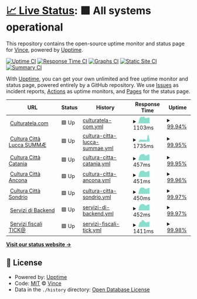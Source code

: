 # [📈 Live Status](https://VinceHpa.github.io/status-page): <!--live status--> **🟩 All systems operational**

This repository contains the open-source uptime monitor and status page for [Vince](www.thehpaworld.com), powered by [Upptime](https://github.com/upptime/upptime).

[![Uptime CI](https://github.com/VinceHpa/status-page/workflows/Uptime%20CI/badge.svg)](https://github.com/VinceHpa/status-page/actions?query=workflow%3A%22Uptime+CI%22)
[![Response Time CI](https://github.com/VinceHpa/status-page/workflows/Response%20Time%20CI/badge.svg)](https://github.com/VinceHpa/status-page/actions?query=workflow%3A%22Response+Time+CI%22)
[![Graphs CI](https://github.com/VinceHpa/status-page/workflows/Graphs%20CI/badge.svg)](https://github.com/VinceHpa/status-page/actions?query=workflow%3A%22Graphs+CI%22)
[![Static Site CI](https://github.com/VinceHpa/status-page/workflows/Static%20Site%20CI/badge.svg)](https://github.com/VinceHpa/status-page/actions?query=workflow%3A%22Static+Site+CI%22)
[![Summary CI](https://github.com/VinceHpa/status-page/workflows/Summary%20CI/badge.svg)](https://github.com/VinceHpa/status-page/actions?query=workflow%3A%22Summary+CI%22)

With [Upptime](https://upptime.js.org), you can get your own unlimited and free uptime monitor and status page, powered entirely by a GitHub repository. We use [Issues](https://github.com/VinceHpa/status-page/issues) as incident reports, [Actions](https://github.com/VinceHpa/status-page/actions) as uptime monitors, and [Pages](https://VinceHpa.github.io/status-page) for the status page.

<!--start: status pages-->
<!-- This summary is generated by Upptime (https://github.com/upptime/upptime) -->
<!-- Do not edit this manually, your changes will be overwritten -->
<!-- prettier-ignore -->
| URL | Status | History | Response Time | Uptime |
| --- | ------ | ------- | ------------- | ------ |
| <img alt="" src="https://icons.duckduckgo.com/ip3/app.culturatela.it.ico" height="13"> [Culturatela.com](https://app.culturatela.it) | 🟩 Up | [culturatela-com.yml](https://github.com/VinceHpa/status-page/commits/HEAD/history/culturatela-com.yml) | <details><summary><img alt="Response time graph" src="./graphs/culturatela-com/response-time-week.png" height="20"> 1103ms</summary><br><a href="https://VinceHpa.github.io/status-page/history/culturatela-com"><img alt="Response time 1115" src="https://img.shields.io/endpoint?url=https%3A%2F%2Fraw.githubusercontent.com%2FVinceHpa%2Fstatus-page%2FHEAD%2Fapi%2Fculturatela-com%2Fresponse-time.json"></a><br><a href="https://VinceHpa.github.io/status-page/history/culturatela-com"><img alt="24-hour response time 1087" src="https://img.shields.io/endpoint?url=https%3A%2F%2Fraw.githubusercontent.com%2FVinceHpa%2Fstatus-page%2FHEAD%2Fapi%2Fculturatela-com%2Fresponse-time-day.json"></a><br><a href="https://VinceHpa.github.io/status-page/history/culturatela-com"><img alt="7-day response time 1103" src="https://img.shields.io/endpoint?url=https%3A%2F%2Fraw.githubusercontent.com%2FVinceHpa%2Fstatus-page%2FHEAD%2Fapi%2Fculturatela-com%2Fresponse-time-week.json"></a><br><a href="https://VinceHpa.github.io/status-page/history/culturatela-com"><img alt="30-day response time 1115" src="https://img.shields.io/endpoint?url=https%3A%2F%2Fraw.githubusercontent.com%2FVinceHpa%2Fstatus-page%2FHEAD%2Fapi%2Fculturatela-com%2Fresponse-time-month.json"></a><br><a href="https://VinceHpa.github.io/status-page/history/culturatela-com"><img alt="1-year response time 1115" src="https://img.shields.io/endpoint?url=https%3A%2F%2Fraw.githubusercontent.com%2FVinceHpa%2Fstatus-page%2FHEAD%2Fapi%2Fculturatela-com%2Fresponse-time-year.json"></a></details> | <details><summary><a href="https://VinceHpa.github.io/status-page/history/culturatela-com">99.94%</a></summary><a href="https://VinceHpa.github.io/status-page/history/culturatela-com"><img alt="All-time uptime 98.32%" src="https://img.shields.io/endpoint?url=https%3A%2F%2Fraw.githubusercontent.com%2FVinceHpa%2Fstatus-page%2FHEAD%2Fapi%2Fculturatela-com%2Fuptime.json"></a><br><a href="https://VinceHpa.github.io/status-page/history/culturatela-com"><img alt="24-hour uptime 100.00%" src="https://img.shields.io/endpoint?url=https%3A%2F%2Fraw.githubusercontent.com%2FVinceHpa%2Fstatus-page%2FHEAD%2Fapi%2Fculturatela-com%2Fuptime-day.json"></a><br><a href="https://VinceHpa.github.io/status-page/history/culturatela-com"><img alt="7-day uptime 99.94%" src="https://img.shields.io/endpoint?url=https%3A%2F%2Fraw.githubusercontent.com%2FVinceHpa%2Fstatus-page%2FHEAD%2Fapi%2Fculturatela-com%2Fuptime-week.json"></a><br><a href="https://VinceHpa.github.io/status-page/history/culturatela-com"><img alt="30-day uptime 98.32%" src="https://img.shields.io/endpoint?url=https%3A%2F%2Fraw.githubusercontent.com%2FVinceHpa%2Fstatus-page%2FHEAD%2Fapi%2Fculturatela-com%2Fuptime-month.json"></a><br><a href="https://VinceHpa.github.io/status-page/history/culturatela-com"><img alt="1-year uptime 98.32%" src="https://img.shields.io/endpoint?url=https%3A%2F%2Fraw.githubusercontent.com%2FVinceHpa%2Fstatus-page%2FHEAD%2Fapi%2Fculturatela-com%2Fuptime-year.json"></a></details>
| <img alt="" src="https://icons.duckduckgo.com/ip3/cultura.comune.lucca.it.ico" height="13"> [Cultura Città Lucca SUMMÆ](https://cultura.comune.lucca.it) | 🟩 Up | [cultura-citta-lucca-summae.yml](https://github.com/VinceHpa/status-page/commits/HEAD/history/cultura-citta-lucca-summae.yml) | <details><summary><img alt="Response time graph" src="./graphs/cultura-citta-lucca-summae/response-time-week.png" height="20"> 1735ms</summary><br><a href="https://VinceHpa.github.io/status-page/history/cultura-citta-lucca-summae"><img alt="Response time 1684" src="https://img.shields.io/endpoint?url=https%3A%2F%2Fraw.githubusercontent.com%2FVinceHpa%2Fstatus-page%2FHEAD%2Fapi%2Fcultura-citta-lucca-summae%2Fresponse-time.json"></a><br><a href="https://VinceHpa.github.io/status-page/history/cultura-citta-lucca-summae"><img alt="24-hour response time 1405" src="https://img.shields.io/endpoint?url=https%3A%2F%2Fraw.githubusercontent.com%2FVinceHpa%2Fstatus-page%2FHEAD%2Fapi%2Fcultura-citta-lucca-summae%2Fresponse-time-day.json"></a><br><a href="https://VinceHpa.github.io/status-page/history/cultura-citta-lucca-summae"><img alt="7-day response time 1735" src="https://img.shields.io/endpoint?url=https%3A%2F%2Fraw.githubusercontent.com%2FVinceHpa%2Fstatus-page%2FHEAD%2Fapi%2Fcultura-citta-lucca-summae%2Fresponse-time-week.json"></a><br><a href="https://VinceHpa.github.io/status-page/history/cultura-citta-lucca-summae"><img alt="30-day response time 1684" src="https://img.shields.io/endpoint?url=https%3A%2F%2Fraw.githubusercontent.com%2FVinceHpa%2Fstatus-page%2FHEAD%2Fapi%2Fcultura-citta-lucca-summae%2Fresponse-time-month.json"></a><br><a href="https://VinceHpa.github.io/status-page/history/cultura-citta-lucca-summae"><img alt="1-year response time 1684" src="https://img.shields.io/endpoint?url=https%3A%2F%2Fraw.githubusercontent.com%2FVinceHpa%2Fstatus-page%2FHEAD%2Fapi%2Fcultura-citta-lucca-summae%2Fresponse-time-year.json"></a></details> | <details><summary><a href="https://VinceHpa.github.io/status-page/history/cultura-citta-lucca-summae">99.95%</a></summary><a href="https://VinceHpa.github.io/status-page/history/cultura-citta-lucca-summae"><img alt="All-time uptime 98.28%" src="https://img.shields.io/endpoint?url=https%3A%2F%2Fraw.githubusercontent.com%2FVinceHpa%2Fstatus-page%2FHEAD%2Fapi%2Fcultura-citta-lucca-summae%2Fuptime.json"></a><br><a href="https://VinceHpa.github.io/status-page/history/cultura-citta-lucca-summae"><img alt="24-hour uptime 100.00%" src="https://img.shields.io/endpoint?url=https%3A%2F%2Fraw.githubusercontent.com%2FVinceHpa%2Fstatus-page%2FHEAD%2Fapi%2Fcultura-citta-lucca-summae%2Fuptime-day.json"></a><br><a href="https://VinceHpa.github.io/status-page/history/cultura-citta-lucca-summae"><img alt="7-day uptime 99.95%" src="https://img.shields.io/endpoint?url=https%3A%2F%2Fraw.githubusercontent.com%2FVinceHpa%2Fstatus-page%2FHEAD%2Fapi%2Fcultura-citta-lucca-summae%2Fuptime-week.json"></a><br><a href="https://VinceHpa.github.io/status-page/history/cultura-citta-lucca-summae"><img alt="30-day uptime 98.28%" src="https://img.shields.io/endpoint?url=https%3A%2F%2Fraw.githubusercontent.com%2FVinceHpa%2Fstatus-page%2FHEAD%2Fapi%2Fcultura-citta-lucca-summae%2Fuptime-month.json"></a><br><a href="https://VinceHpa.github.io/status-page/history/cultura-citta-lucca-summae"><img alt="1-year uptime 98.28%" src="https://img.shields.io/endpoint?url=https%3A%2F%2Fraw.githubusercontent.com%2FVinceHpa%2Fstatus-page%2FHEAD%2Fapi%2Fcultura-citta-lucca-summae%2Fuptime-year.json"></a></details>
| <img alt="" src="https://icons.duckduckgo.com/ip3/app.culturatela.it.ico" height="13"> [Cultura Città Catania](https://app.culturatela.it) | 🟩 Up | [cultura-citta-catania.yml](https://github.com/VinceHpa/status-page/commits/HEAD/history/cultura-citta-catania.yml) | <details><summary><img alt="Response time graph" src="./graphs/cultura-citta-catania/response-time-week.png" height="20"> 457ms</summary><br><a href="https://VinceHpa.github.io/status-page/history/cultura-citta-catania"><img alt="Response time 447" src="https://img.shields.io/endpoint?url=https%3A%2F%2Fraw.githubusercontent.com%2FVinceHpa%2Fstatus-page%2FHEAD%2Fapi%2Fcultura-citta-catania%2Fresponse-time.json"></a><br><a href="https://VinceHpa.github.io/status-page/history/cultura-citta-catania"><img alt="24-hour response time 474" src="https://img.shields.io/endpoint?url=https%3A%2F%2Fraw.githubusercontent.com%2FVinceHpa%2Fstatus-page%2FHEAD%2Fapi%2Fcultura-citta-catania%2Fresponse-time-day.json"></a><br><a href="https://VinceHpa.github.io/status-page/history/cultura-citta-catania"><img alt="7-day response time 457" src="https://img.shields.io/endpoint?url=https%3A%2F%2Fraw.githubusercontent.com%2FVinceHpa%2Fstatus-page%2FHEAD%2Fapi%2Fcultura-citta-catania%2Fresponse-time-week.json"></a><br><a href="https://VinceHpa.github.io/status-page/history/cultura-citta-catania"><img alt="30-day response time 447" src="https://img.shields.io/endpoint?url=https%3A%2F%2Fraw.githubusercontent.com%2FVinceHpa%2Fstatus-page%2FHEAD%2Fapi%2Fcultura-citta-catania%2Fresponse-time-month.json"></a><br><a href="https://VinceHpa.github.io/status-page/history/cultura-citta-catania"><img alt="1-year response time 447" src="https://img.shields.io/endpoint?url=https%3A%2F%2Fraw.githubusercontent.com%2FVinceHpa%2Fstatus-page%2FHEAD%2Fapi%2Fcultura-citta-catania%2Fresponse-time-year.json"></a></details> | <details><summary><a href="https://VinceHpa.github.io/status-page/history/cultura-citta-catania">99.95%</a></summary><a href="https://VinceHpa.github.io/status-page/history/cultura-citta-catania"><img alt="All-time uptime 98.29%" src="https://img.shields.io/endpoint?url=https%3A%2F%2Fraw.githubusercontent.com%2FVinceHpa%2Fstatus-page%2FHEAD%2Fapi%2Fcultura-citta-catania%2Fuptime.json"></a><br><a href="https://VinceHpa.github.io/status-page/history/cultura-citta-catania"><img alt="24-hour uptime 100.00%" src="https://img.shields.io/endpoint?url=https%3A%2F%2Fraw.githubusercontent.com%2FVinceHpa%2Fstatus-page%2FHEAD%2Fapi%2Fcultura-citta-catania%2Fuptime-day.json"></a><br><a href="https://VinceHpa.github.io/status-page/history/cultura-citta-catania"><img alt="7-day uptime 99.95%" src="https://img.shields.io/endpoint?url=https%3A%2F%2Fraw.githubusercontent.com%2FVinceHpa%2Fstatus-page%2FHEAD%2Fapi%2Fcultura-citta-catania%2Fuptime-week.json"></a><br><a href="https://VinceHpa.github.io/status-page/history/cultura-citta-catania"><img alt="30-day uptime 98.29%" src="https://img.shields.io/endpoint?url=https%3A%2F%2Fraw.githubusercontent.com%2FVinceHpa%2Fstatus-page%2FHEAD%2Fapi%2Fcultura-citta-catania%2Fuptime-month.json"></a><br><a href="https://VinceHpa.github.io/status-page/history/cultura-citta-catania"><img alt="1-year uptime 98.29%" src="https://img.shields.io/endpoint?url=https%3A%2F%2Fraw.githubusercontent.com%2FVinceHpa%2Fstatus-page%2FHEAD%2Fapi%2Fcultura-citta-catania%2Fuptime-year.json"></a></details>
| <img alt="" src="https://icons.duckduckgo.com/ip3/app.culturatela.it.ico" height="13"> [Cultura Città Ancona](https://app.culturatela.it) | 🟩 Up | [cultura-citta-ancona.yml](https://github.com/VinceHpa/status-page/commits/HEAD/history/cultura-citta-ancona.yml) | <details><summary><img alt="Response time graph" src="./graphs/cultura-citta-ancona/response-time-week.png" height="20"> 451ms</summary><br><a href="https://VinceHpa.github.io/status-page/history/cultura-citta-ancona"><img alt="Response time 443" src="https://img.shields.io/endpoint?url=https%3A%2F%2Fraw.githubusercontent.com%2FVinceHpa%2Fstatus-page%2FHEAD%2Fapi%2Fcultura-citta-ancona%2Fresponse-time.json"></a><br><a href="https://VinceHpa.github.io/status-page/history/cultura-citta-ancona"><img alt="24-hour response time 468" src="https://img.shields.io/endpoint?url=https%3A%2F%2Fraw.githubusercontent.com%2FVinceHpa%2Fstatus-page%2FHEAD%2Fapi%2Fcultura-citta-ancona%2Fresponse-time-day.json"></a><br><a href="https://VinceHpa.github.io/status-page/history/cultura-citta-ancona"><img alt="7-day response time 451" src="https://img.shields.io/endpoint?url=https%3A%2F%2Fraw.githubusercontent.com%2FVinceHpa%2Fstatus-page%2FHEAD%2Fapi%2Fcultura-citta-ancona%2Fresponse-time-week.json"></a><br><a href="https://VinceHpa.github.io/status-page/history/cultura-citta-ancona"><img alt="30-day response time 443" src="https://img.shields.io/endpoint?url=https%3A%2F%2Fraw.githubusercontent.com%2FVinceHpa%2Fstatus-page%2FHEAD%2Fapi%2Fcultura-citta-ancona%2Fresponse-time-month.json"></a><br><a href="https://VinceHpa.github.io/status-page/history/cultura-citta-ancona"><img alt="1-year response time 443" src="https://img.shields.io/endpoint?url=https%3A%2F%2Fraw.githubusercontent.com%2FVinceHpa%2Fstatus-page%2FHEAD%2Fapi%2Fcultura-citta-ancona%2Fresponse-time-year.json"></a></details> | <details><summary><a href="https://VinceHpa.github.io/status-page/history/cultura-citta-ancona">99.96%</a></summary><a href="https://VinceHpa.github.io/status-page/history/cultura-citta-ancona"><img alt="All-time uptime 98.30%" src="https://img.shields.io/endpoint?url=https%3A%2F%2Fraw.githubusercontent.com%2FVinceHpa%2Fstatus-page%2FHEAD%2Fapi%2Fcultura-citta-ancona%2Fuptime.json"></a><br><a href="https://VinceHpa.github.io/status-page/history/cultura-citta-ancona"><img alt="24-hour uptime 100.00%" src="https://img.shields.io/endpoint?url=https%3A%2F%2Fraw.githubusercontent.com%2FVinceHpa%2Fstatus-page%2FHEAD%2Fapi%2Fcultura-citta-ancona%2Fuptime-day.json"></a><br><a href="https://VinceHpa.github.io/status-page/history/cultura-citta-ancona"><img alt="7-day uptime 99.96%" src="https://img.shields.io/endpoint?url=https%3A%2F%2Fraw.githubusercontent.com%2FVinceHpa%2Fstatus-page%2FHEAD%2Fapi%2Fcultura-citta-ancona%2Fuptime-week.json"></a><br><a href="https://VinceHpa.github.io/status-page/history/cultura-citta-ancona"><img alt="30-day uptime 98.30%" src="https://img.shields.io/endpoint?url=https%3A%2F%2Fraw.githubusercontent.com%2FVinceHpa%2Fstatus-page%2FHEAD%2Fapi%2Fcultura-citta-ancona%2Fuptime-month.json"></a><br><a href="https://VinceHpa.github.io/status-page/history/cultura-citta-ancona"><img alt="1-year uptime 98.30%" src="https://img.shields.io/endpoint?url=https%3A%2F%2Fraw.githubusercontent.com%2FVinceHpa%2Fstatus-page%2FHEAD%2Fapi%2Fcultura-citta-ancona%2Fuptime-year.json"></a></details>
| <img alt="" src="https://icons.duckduckgo.com/ip3/app.culturatela.it.ico" height="13"> [Cultura Città Sondrio](https://app.culturatela.it) | 🟩 Up | [cultura-citta-sondrio.yml](https://github.com/VinceHpa/status-page/commits/HEAD/history/cultura-citta-sondrio.yml) | <details><summary><img alt="Response time graph" src="./graphs/cultura-citta-sondrio/response-time-week.png" height="20"> 450ms</summary><br><a href="https://VinceHpa.github.io/status-page/history/cultura-citta-sondrio"><img alt="Response time 436" src="https://img.shields.io/endpoint?url=https%3A%2F%2Fraw.githubusercontent.com%2FVinceHpa%2Fstatus-page%2FHEAD%2Fapi%2Fcultura-citta-sondrio%2Fresponse-time.json"></a><br><a href="https://VinceHpa.github.io/status-page/history/cultura-citta-sondrio"><img alt="24-hour response time 471" src="https://img.shields.io/endpoint?url=https%3A%2F%2Fraw.githubusercontent.com%2FVinceHpa%2Fstatus-page%2FHEAD%2Fapi%2Fcultura-citta-sondrio%2Fresponse-time-day.json"></a><br><a href="https://VinceHpa.github.io/status-page/history/cultura-citta-sondrio"><img alt="7-day response time 450" src="https://img.shields.io/endpoint?url=https%3A%2F%2Fraw.githubusercontent.com%2FVinceHpa%2Fstatus-page%2FHEAD%2Fapi%2Fcultura-citta-sondrio%2Fresponse-time-week.json"></a><br><a href="https://VinceHpa.github.io/status-page/history/cultura-citta-sondrio"><img alt="30-day response time 436" src="https://img.shields.io/endpoint?url=https%3A%2F%2Fraw.githubusercontent.com%2FVinceHpa%2Fstatus-page%2FHEAD%2Fapi%2Fcultura-citta-sondrio%2Fresponse-time-month.json"></a><br><a href="https://VinceHpa.github.io/status-page/history/cultura-citta-sondrio"><img alt="1-year response time 436" src="https://img.shields.io/endpoint?url=https%3A%2F%2Fraw.githubusercontent.com%2FVinceHpa%2Fstatus-page%2FHEAD%2Fapi%2Fcultura-citta-sondrio%2Fresponse-time-year.json"></a></details> | <details><summary><a href="https://VinceHpa.github.io/status-page/history/cultura-citta-sondrio">99.97%</a></summary><a href="https://VinceHpa.github.io/status-page/history/cultura-citta-sondrio"><img alt="All-time uptime 98.30%" src="https://img.shields.io/endpoint?url=https%3A%2F%2Fraw.githubusercontent.com%2FVinceHpa%2Fstatus-page%2FHEAD%2Fapi%2Fcultura-citta-sondrio%2Fuptime.json"></a><br><a href="https://VinceHpa.github.io/status-page/history/cultura-citta-sondrio"><img alt="24-hour uptime 100.00%" src="https://img.shields.io/endpoint?url=https%3A%2F%2Fraw.githubusercontent.com%2FVinceHpa%2Fstatus-page%2FHEAD%2Fapi%2Fcultura-citta-sondrio%2Fuptime-day.json"></a><br><a href="https://VinceHpa.github.io/status-page/history/cultura-citta-sondrio"><img alt="7-day uptime 99.97%" src="https://img.shields.io/endpoint?url=https%3A%2F%2Fraw.githubusercontent.com%2FVinceHpa%2Fstatus-page%2FHEAD%2Fapi%2Fcultura-citta-sondrio%2Fuptime-week.json"></a><br><a href="https://VinceHpa.github.io/status-page/history/cultura-citta-sondrio"><img alt="30-day uptime 98.30%" src="https://img.shields.io/endpoint?url=https%3A%2F%2Fraw.githubusercontent.com%2FVinceHpa%2Fstatus-page%2FHEAD%2Fapi%2Fcultura-citta-sondrio%2Fuptime-month.json"></a><br><a href="https://VinceHpa.github.io/status-page/history/cultura-citta-sondrio"><img alt="1-year uptime 98.30%" src="https://img.shields.io/endpoint?url=https%3A%2F%2Fraw.githubusercontent.com%2FVinceHpa%2Fstatus-page%2FHEAD%2Fapi%2Fcultura-citta-sondrio%2Fuptime-year.json"></a></details>
| <img alt="" src="https://icons.duckduckgo.com/ip3/app.culturatela.it.ico" height="13"> [Servizi di Backend](https://app.culturatela.it) | 🟩 Up | [servizi-di-backend.yml](https://github.com/VinceHpa/status-page/commits/HEAD/history/servizi-di-backend.yml) | <details><summary><img alt="Response time graph" src="./graphs/servizi-di-backend/response-time-week.png" height="20"> 452ms</summary><br><a href="https://VinceHpa.github.io/status-page/history/servizi-di-backend"><img alt="Response time 454" src="https://img.shields.io/endpoint?url=https%3A%2F%2Fraw.githubusercontent.com%2FVinceHpa%2Fstatus-page%2FHEAD%2Fapi%2Fservizi-di-backend%2Fresponse-time.json"></a><br><a href="https://VinceHpa.github.io/status-page/history/servizi-di-backend"><img alt="24-hour response time 471" src="https://img.shields.io/endpoint?url=https%3A%2F%2Fraw.githubusercontent.com%2FVinceHpa%2Fstatus-page%2FHEAD%2Fapi%2Fservizi-di-backend%2Fresponse-time-day.json"></a><br><a href="https://VinceHpa.github.io/status-page/history/servizi-di-backend"><img alt="7-day response time 452" src="https://img.shields.io/endpoint?url=https%3A%2F%2Fraw.githubusercontent.com%2FVinceHpa%2Fstatus-page%2FHEAD%2Fapi%2Fservizi-di-backend%2Fresponse-time-week.json"></a><br><a href="https://VinceHpa.github.io/status-page/history/servizi-di-backend"><img alt="30-day response time 454" src="https://img.shields.io/endpoint?url=https%3A%2F%2Fraw.githubusercontent.com%2FVinceHpa%2Fstatus-page%2FHEAD%2Fapi%2Fservizi-di-backend%2Fresponse-time-month.json"></a><br><a href="https://VinceHpa.github.io/status-page/history/servizi-di-backend"><img alt="1-year response time 454" src="https://img.shields.io/endpoint?url=https%3A%2F%2Fraw.githubusercontent.com%2FVinceHpa%2Fstatus-page%2FHEAD%2Fapi%2Fservizi-di-backend%2Fresponse-time-year.json"></a></details> | <details><summary><a href="https://VinceHpa.github.io/status-page/history/servizi-di-backend">99.97%</a></summary><a href="https://VinceHpa.github.io/status-page/history/servizi-di-backend"><img alt="All-time uptime 98.35%" src="https://img.shields.io/endpoint?url=https%3A%2F%2Fraw.githubusercontent.com%2FVinceHpa%2Fstatus-page%2FHEAD%2Fapi%2Fservizi-di-backend%2Fuptime.json"></a><br><a href="https://VinceHpa.github.io/status-page/history/servizi-di-backend"><img alt="24-hour uptime 100.00%" src="https://img.shields.io/endpoint?url=https%3A%2F%2Fraw.githubusercontent.com%2FVinceHpa%2Fstatus-page%2FHEAD%2Fapi%2Fservizi-di-backend%2Fuptime-day.json"></a><br><a href="https://VinceHpa.github.io/status-page/history/servizi-di-backend"><img alt="7-day uptime 99.97%" src="https://img.shields.io/endpoint?url=https%3A%2F%2Fraw.githubusercontent.com%2FVinceHpa%2Fstatus-page%2FHEAD%2Fapi%2Fservizi-di-backend%2Fuptime-week.json"></a><br><a href="https://VinceHpa.github.io/status-page/history/servizi-di-backend"><img alt="30-day uptime 98.35%" src="https://img.shields.io/endpoint?url=https%3A%2F%2Fraw.githubusercontent.com%2FVinceHpa%2Fstatus-page%2FHEAD%2Fapi%2Fservizi-di-backend%2Fuptime-month.json"></a><br><a href="https://VinceHpa.github.io/status-page/history/servizi-di-backend"><img alt="1-year uptime 98.35%" src="https://img.shields.io/endpoint?url=https%3A%2F%2Fraw.githubusercontent.com%2FVinceHpa%2Fstatus-page%2FHEAD%2Fapi%2Fservizi-di-backend%2Fuptime-year.json"></a></details>
| <img alt="" src="https://icons.duckduckgo.com/ip3/home.culturatela.it.ico" height="13"> [Servizi fiscali TICK@](https://home.culturatela.it) | 🟩 Up | [servizi-fiscali-tick.yml](https://github.com/VinceHpa/status-page/commits/HEAD/history/servizi-fiscali-tick.yml) | <details><summary><img alt="Response time graph" src="./graphs/servizi-fiscali-tick/response-time-week.png" height="20"> 1411ms</summary><br><a href="https://VinceHpa.github.io/status-page/history/servizi-fiscali-tick"><img alt="Response time 1464" src="https://img.shields.io/endpoint?url=https%3A%2F%2Fraw.githubusercontent.com%2FVinceHpa%2Fstatus-page%2FHEAD%2Fapi%2Fservizi-fiscali-tick%2Fresponse-time.json"></a><br><a href="https://VinceHpa.github.io/status-page/history/servizi-fiscali-tick"><img alt="24-hour response time 1395" src="https://img.shields.io/endpoint?url=https%3A%2F%2Fraw.githubusercontent.com%2FVinceHpa%2Fstatus-page%2FHEAD%2Fapi%2Fservizi-fiscali-tick%2Fresponse-time-day.json"></a><br><a href="https://VinceHpa.github.io/status-page/history/servizi-fiscali-tick"><img alt="7-day response time 1411" src="https://img.shields.io/endpoint?url=https%3A%2F%2Fraw.githubusercontent.com%2FVinceHpa%2Fstatus-page%2FHEAD%2Fapi%2Fservizi-fiscali-tick%2Fresponse-time-week.json"></a><br><a href="https://VinceHpa.github.io/status-page/history/servizi-fiscali-tick"><img alt="30-day response time 1464" src="https://img.shields.io/endpoint?url=https%3A%2F%2Fraw.githubusercontent.com%2FVinceHpa%2Fstatus-page%2FHEAD%2Fapi%2Fservizi-fiscali-tick%2Fresponse-time-month.json"></a><br><a href="https://VinceHpa.github.io/status-page/history/servizi-fiscali-tick"><img alt="1-year response time 1464" src="https://img.shields.io/endpoint?url=https%3A%2F%2Fraw.githubusercontent.com%2FVinceHpa%2Fstatus-page%2FHEAD%2Fapi%2Fservizi-fiscali-tick%2Fresponse-time-year.json"></a></details> | <details><summary><a href="https://VinceHpa.github.io/status-page/history/servizi-fiscali-tick">99.98%</a></summary><a href="https://VinceHpa.github.io/status-page/history/servizi-fiscali-tick"><img alt="All-time uptime 94.78%" src="https://img.shields.io/endpoint?url=https%3A%2F%2Fraw.githubusercontent.com%2FVinceHpa%2Fstatus-page%2FHEAD%2Fapi%2Fservizi-fiscali-tick%2Fuptime.json"></a><br><a href="https://VinceHpa.github.io/status-page/history/servizi-fiscali-tick"><img alt="24-hour uptime 100.00%" src="https://img.shields.io/endpoint?url=https%3A%2F%2Fraw.githubusercontent.com%2FVinceHpa%2Fstatus-page%2FHEAD%2Fapi%2Fservizi-fiscali-tick%2Fuptime-day.json"></a><br><a href="https://VinceHpa.github.io/status-page/history/servizi-fiscali-tick"><img alt="7-day uptime 99.98%" src="https://img.shields.io/endpoint?url=https%3A%2F%2Fraw.githubusercontent.com%2FVinceHpa%2Fstatus-page%2FHEAD%2Fapi%2Fservizi-fiscali-tick%2Fuptime-week.json"></a><br><a href="https://VinceHpa.github.io/status-page/history/servizi-fiscali-tick"><img alt="30-day uptime 94.78%" src="https://img.shields.io/endpoint?url=https%3A%2F%2Fraw.githubusercontent.com%2FVinceHpa%2Fstatus-page%2FHEAD%2Fapi%2Fservizi-fiscali-tick%2Fuptime-month.json"></a><br><a href="https://VinceHpa.github.io/status-page/history/servizi-fiscali-tick"><img alt="1-year uptime 94.78%" src="https://img.shields.io/endpoint?url=https%3A%2F%2Fraw.githubusercontent.com%2FVinceHpa%2Fstatus-page%2FHEAD%2Fapi%2Fservizi-fiscali-tick%2Fuptime-year.json"></a></details>

<!--end: status pages-->

[**Visit our status website →**](https://VinceHpa.github.io/status-page)

## 📄 License

- Powered by: [Upptime](https://github.com/upptime/upptime)
- Code: [MIT](./LICENSE) © [Vince](www.thehpaworld.com)
- Data in the `./history` directory: [Open Database License](https://opendatacommons.org/licenses/odbl/1-0/)
